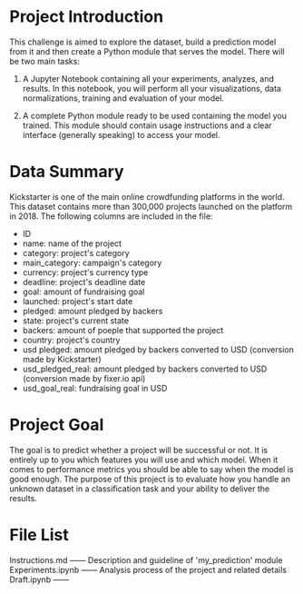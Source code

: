 # Project Introduction
This challenge is aimed to explore the dataset, build a prediction model from it and then create a Python module that serves the model. There will be two main tasks:

1. A Jupyter Notebook containing all your experiments, analyzes, and results. In this notebook, you will perform all your visualizations, data normalizations, training and evaluation of your model.

2. A complete Python module ready to be used containing the model you trained. This module should contain usage instructions and a clear interface (generally speaking) to access your model.
# Data Summary
Kickstarter is one of the main online crowdfunding platforms in the world. This dataset contains more than 300,000 projects launched on the platform in 2018. The following columns are included in the file:
- ID
- name: name of the project
- category: project's category
- main_category: campaign's category
- currency: project's currency type
- deadline: project's deadline date
- goal: amount of fundraising goal
- launched: project's start date
- pledged: amount pledged by backers
- state: project's current state
- backers: amount of poeple that supported the project
- country: project's country
- usd pledged: amount pledged by backers converted to USD (conversion made by Kickstarter)
- usd_pledged_real: amount pledged by backers converted to USD (conversion made by fixer.io api)
- usd_goal_real: fundraising goal in USD
# Project Goal
The goal is to predict whether a project will be successful or not. It is entirely up to you which features you will use and which model. When it comes to performance metrics you should be able to say when the model is good enough. The purpose of this project is to evaluate how you handle an unknown dataset in a classification task and your ability to deliver the results.
# File List
Instructions.md —— Description and guideline of 'my_prediction' module  
Experiments.ipynb —— Analysis process of the project and related details   
Draft.ipynb ——    
